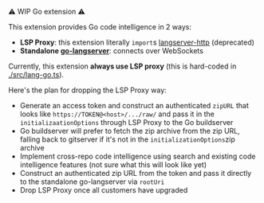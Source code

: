 ⚠️ WIP Go extension ⚠️

This extension provides Go code intelligence in 2 ways:

- **LSP Proxy**: this extension literally `import`s [langserver-http](https://github.com/sourcegraph/sourcegraph-langserver-http) (deprecated)
- **Standalone [go-langserver](https://github.com/sourcegraph/go-langserver)**: connects over WebSockets

Currently, this extension **always use LSP proxy** (this is hard-coded in [./src/lang-go.ts](./src/lang-go.ts)).

Here's the plan for dropping the LSP Proxy way:

- Generate an access token and construct an authenticated `zipURL` that looks like `https://TOKEN@<host>/.../raw/` and pass it in the `initializaationOptions` through LSP Proxy to the Go buildserver
- Go buildserver will prefer to fetch the zip archive from the zip URL, falling back to gitserver if it's not in the `initializationOptions`zip archive
- Implement cross-repo code intelligence using search and existing code intelligence features (not sure what this will look like yet)
- Construct an authenticated zip URL from the token and pass it directly to the standalone go-langserver via `rootUri`
- Drop LSP Proxy once all customers have upgraded
